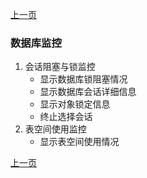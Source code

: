 <link href="../zoe_docs.css" rel="stylesheet" type="text/css" />

[上一页](./devops_index.html)

###	数据库监控
1.	会话阻塞与锁监控
	*	显示数据库锁阻塞情况
	*	显示数据库会话详细信息
	*	显示对象锁定信息
	*	终止选择会话
2.	表空间使用监控
	*	显示表空间使用情况


[上一页](./devops_index.html)

